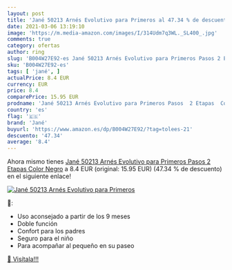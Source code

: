 ```yaml
---
layout: post
title: 'Jané 50213 Arnés Evolutivo para Primeros al 47.34 % de descuento'
date: 2021-03-06 13:19:10
image: 'https://m.media-amazon.com/images/I/314Udm7q3WL._SL400_.jpg'
comments: true
category: ofertas
author: ring
slug: 'B004W27E92-es Jané 50213 Arnés Evolutivo para Primeros Pasos 2 Etapas...'
sku: 'B004W27E92-es'
tags: [ 'jané', ]
actualPrice: 8.4 EUR
currency: EUR
price: 8.4
comparePrice: 15.95 EUR
prodname: 'Jané 50213 Arnés Evolutivo para Primeros Pasos  2 Etapas  Color Negro'
country: 'es'
flag: '🇪🇸'
brand: 'Jané'
buyurl: 'https://www.amazon.es/dp/B004W27E92/?tag=tolees-21'
descuento: '47.34'
average: '8.4'
---
```


Ahora mismo tienes [Jané 50213 Arnés Evolutivo para Primeros Pasos  2 Etapas  Color Negro](https://www.amazon.es/dp/B004W27E92/?tag=tolees-21) a 8.4 EUR (original: 15.95 EUR) (47.34 %  de descuento) en el siguiente enlace!

[![Jané 50213 Arnés Evolutivo para Primeros](https://m.media-amazon.com/images/I/314Udm7q3WL._SL400_.jpg)](https://www.amazon.es/dp/B004W27E92/?tag=tolees-21)

🔎:

- Uso aconsejado a partir de los 9 meses
- Doble función
- Confort para los padres
- Seguro para el niño
- Para acompañar al pequeño en su paseo

[🛒 Visítala!!!](https://www.amazon.es/dp/B004W27E92/?tag=tolees-21)
